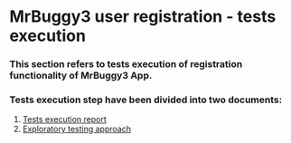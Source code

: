 # MrBuggy3 user registration - tests execution
### This section refers to tests execution of registration functionality of MrBuggy3 App. 
### Tests execution step have been divided into two documents:
1. [Tests execution report](https://github.com/MalfiRG/Project1/blob/main/Tests-execution/Test-execution-report.pdf)
2. [Exploratory testing approach](https://github.com/MalfiRG/Project1/blob/main/Tests-execution/MRBUGGY3%20-%20exploratory%20testing%20report%20PT.pdf)
